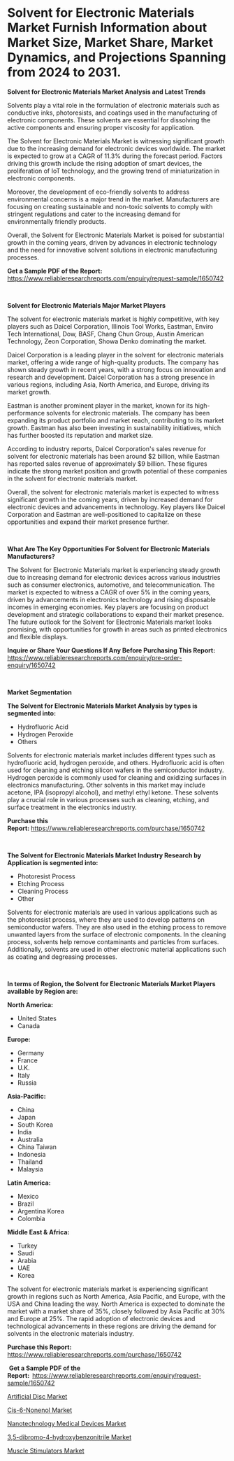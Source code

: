 <p><h1>Solvent for Electronic Materials Market Furnish Information about Market Size, Market Share, Market Dynamics, and Projections Spanning from 2024 to 2031.</h1></p><p><strong>Solvent for Electronic Materials Market Analysis and Latest Trends</strong></p>
<p><p>Solvents play a vital role in the formulation of electronic materials such as conductive inks, photoresists, and coatings used in the manufacturing of electronic components. These solvents are essential for dissolving the active components and ensuring proper viscosity for application.</p><p>The Solvent for Electronic Materials Market is witnessing significant growth due to the increasing demand for electronic devices worldwide. The market is expected to grow at a CAGR of 11.3% during the forecast period. Factors driving this growth include the rising adoption of smart devices, the proliferation of IoT technology, and the growing trend of miniaturization in electronic components.</p><p>Moreover, the development of eco-friendly solvents to address environmental concerns is a major trend in the market. Manufacturers are focusing on creating sustainable and non-toxic solvents to comply with stringent regulations and cater to the increasing demand for environmentally friendly products.</p><p>Overall, the Solvent for Electronic Materials Market is poised for substantial growth in the coming years, driven by advances in electronic technology and the need for innovative solvent solutions in electronic manufacturing processes.</p></p>
<p><strong>Get a Sample PDF of the Report:&nbsp;</strong> <a href="https://www.reliableresearchreports.com/enquiry/request-sample/1650742">https://www.reliableresearchreports.com/enquiry/request-sample/1650742</a></p>
<p>&nbsp;</p>
<p><strong>Solvent for Electronic Materials Major Market Players</strong></p>
<p><p>The solvent for electronic materials market is highly competitive, with key players such as Daicel Corporation, Illinois Tool Works, Eastman, Enviro Tech International, Dow, BASF, Chang Chun Group, Austin American Technology, Zeon Corporation, Showa Denko dominating the market.</p><p>Daicel Corporation is a leading player in the solvent for electronic materials market, offering a wide range of high-quality products. The company has shown steady growth in recent years, with a strong focus on innovation and research and development. Daicel Corporation has a strong presence in various regions, including Asia, North America, and Europe, driving its market growth.</p><p>Eastman is another prominent player in the market, known for its high-performance solvents for electronic materials. The company has been expanding its product portfolio and market reach, contributing to its market growth. Eastman has also been investing in sustainability initiatives, which has further boosted its reputation and market size.</p><p>According to industry reports, Daicel Corporation's sales revenue for solvent for electronic materials has been around $2 billion, while Eastman has reported sales revenue of approximately $9 billion. These figures indicate the strong market position and growth potential of these companies in the solvent for electronic materials market.</p><p>Overall, the solvent for electronic materials market is expected to witness significant growth in the coming years, driven by increased demand for electronic devices and advancements in technology. Key players like Daicel Corporation and Eastman are well-positioned to capitalize on these opportunities and expand their market presence further.</p></p>
<p>&nbsp;</p>
<p><strong>What Are The Key Opportunities For Solvent for Electronic Materials Manufacturers?</strong></p>
<p><p>The Solvent for Electronic Materials market is experiencing steady growth due to increasing demand for electronic devices across various industries such as consumer electronics, automotive, and telecommunication. The market is expected to witness a CAGR of over 5% in the coming years, driven by advancements in electronics technology and rising disposable incomes in emerging economies. Key players are focusing on product development and strategic collaborations to expand their market presence. The future outlook for the Solvent for Electronic Materials market looks promising, with opportunities for growth in areas such as printed electronics and flexible displays.</p></p>
<p><strong>Inquire or Share Your Questions If Any Before Purchasing This Report:</strong> <a href="https://www.reliableresearchreports.com/enquiry/pre-order-enquiry/1650742">https://www.reliableresearchreports.com/enquiry/pre-order-enquiry/1650742</a></p>
<p>&nbsp;</p>
<p><strong>Market Segmentation</strong></p>
<p><strong>The Solvent for Electronic Materials Market Analysis by types is segmented into:</strong></p>
<p><ul><li>Hydrofluoric Acid</li><li>Hydrogen Peroxide</li><li>Others</li></ul></p>
<p><p>Solvents for electronic materials market includes different types such as hydrofluoric acid, hydrogen peroxide, and others. Hydrofluoric acid is often used for cleaning and etching silicon wafers in the semiconductor industry. Hydrogen peroxide is commonly used for cleaning and oxidizing surfaces in electronics manufacturing. Other solvents in this market may include acetone, IPA (isopropyl alcohol), and methyl ethyl ketone. These solvents play a crucial role in various processes such as cleaning, etching, and surface treatment in the electronics industry.</p></p>
<p><strong>Purchase this Report:&nbsp;</strong><a href="https://www.reliableresearchreports.com/purchase/1650742">https://www.reliableresearchreports.com/purchase/1650742</a></p>
<p>&nbsp;</p>
<p><strong>The Solvent for Electronic Materials Market Industry Research by Application is segmented into:</strong></p>
<p><ul><li>Photoresist Process</li><li>Etching Process</li><li>Cleaning Process</li><li>Other</li></ul></p>
<p><p>Solvents for electronic materials are used in various applications such as the photoresist process, where they are used to develop patterns on semiconductor wafers. They are also used in the etching process to remove unwanted layers from the surface of electronic components. In the cleaning process, solvents help remove contaminants and particles from surfaces. Additionally, solvents are used in other electronic material applications such as coating and degreasing processes.</p></p>
<p>&nbsp;</p>
<p><strong>In terms of Region, the Solvent for Electronic Materials Market Players available by Region are:</strong></p>
<p>
    <p> <strong> North America: </strong>
        <ul>
            <li>United States</li>
            <li>Canada</li>
        </ul>
        </p> 
    <p> <strong> Europe: </strong>
        <ul>
            <li>Germany</li>
            <li>France</li>
            <li>U.K.</li>
            <li>Italy</li>
            <li>Russia</li>
        </ul>
        </p> 
    <p> <strong> Asia-Pacific: </strong>
        <ul>
            <li>China</li>
            <li>Japan</li>
            <li>South Korea</li>
            <li>India</li>
            <li>Australia</li>
            <li>China Taiwan</li>
            <li>Indonesia</li>
            <li>Thailand</li>
            <li>Malaysia</li>
        </ul>
        </p> 
    <p> <strong> Latin America: </strong>
        <ul>
            <li>Mexico</li>
            <li>Brazil</li>
            <li>Argentina Korea</li>
            <li>Colombia</li>
        </ul>
        </p> 
    <p> <strong> Middle East & Africa: </strong>
        <ul>
            <li>Turkey</li>
            <li>Saudi</li>
            <li>Arabia</li>
            <li>UAE</li>
            <li>Korea</li>
        </ul>
    </p>
    </p>
<p><p>The solvent for electronic materials market is experiencing significant growth in regions such as North America, Asia Pacific, and Europe, with the USA and China leading the way. North America is expected to dominate the market with a market share of 35%, closely followed by Asia Pacific at 30% and Europe at 25%. The rapid adoption of electronic devices and technological advancements in these regions are driving the demand for solvents in the electronic materials industry.</p></p>
<p><strong>Purchase this Report: </strong><a href="https://www.reliableresearchreports.com/purchase/1650742">https://www.reliableresearchreports.com/purchase/1650742</a></p>
<p>&nbsp;<strong>Get a Sample PDF of the Report:&nbsp;&nbsp;</strong><a href="https://www.reliableresearchreports.com/enquiry/request-sample/1650742">https://www.reliableresearchreports.com/enquiry/request-sample/1650742</a></p>
<p><strong></strong></p>
<p><p><a href="https://medium.com/@dianeharris83/artificial-disc-market-research-report-its-history-and-forecast-2024-to-2031-f23668dde846">Artificial Disc Market</a></p><p><a href="https://github.com/jaidynmorantestelletmjzya/Market-Research-Report-List-1/blob/main/cis-6-nonenol-market.md">Cis-6-Nonenol Market</a></p><p><a href="https://medium.com/@doriscampbell78/nanotechnology-medical-devices-market-size-reveals-the-best-marketing-channels-in-global-industry-7cc43fc52748">Nanotechnology Medical Devices Market</a></p><p><a href="https://github.com/juniordelafrance/Market-Research-Report-List-1/blob/main/35-dibromo-4-hydroxybenzonitrile-market.md">3,5-dibromo-4-hydroxybenzonitrile Market</a></p><p><a href="https://medium.com/@doriscampbell78/muscle-stimulators-market-insight-market-trends-growth-forecasted-from-2024-to-2031-7124fcd98804">Muscle Stimulators Market</a></p></p>